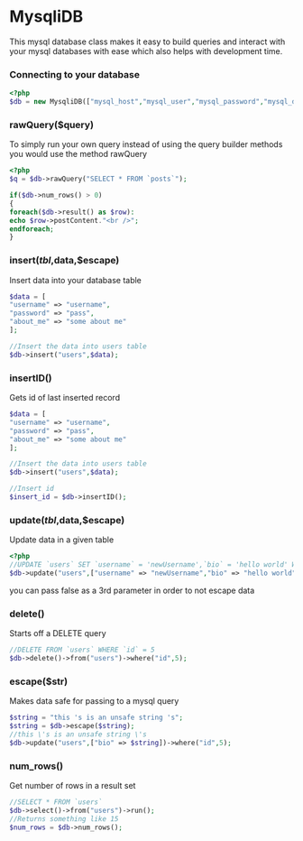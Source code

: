 # MysqliDB
This mysql database class makes it easy to build queries and interact with your mysql databases with ease which also helps with development time. 

### Connecting to your database
```php
<?php
$db = new MysqliDB(["mysql_host","mysql_user","mysql_password","mysql_database"]);
```
### rawQuery($query)
To simply run your own query instead of using the query builder methods you would use the method rawQuery
```php
<?php
$q = $db->rawQuery("SELECT * FROM `posts`");

if($db->num_rows() > 0)
{
foreach($db->result() as $row):
echo $row->postContent."<br />";
endforeach;
}
```
### insert($tbl,$data,$escape)
Insert data into your database table
```php
$data = [
"username" => "username",
"password" => "pass",
"about_me" => "some about me"
];

//Insert the data into users table
$db->insert("users",$data);
```
### insertID()
Gets id of last inserted record
```php
$data = [
"username" => "username",
"password" => "pass",
"about_me" => "some about me"
];

//Insert the data into users table
$db->insert("users",$data);

//Insert id
$insert_id = $db->insertID();
```
### update($tbl,$data,$escape)
Update data in a given table
```php
<?php
//UPDATE `users` SET `username` = 'newUsername',`bio` = 'hello world' WHERE `id` = 5
$db->update("users",["username" => "newUsername","bio" => "hello world"])->where("id",5);
```
you can pass false as a 3rd parameter in order to not escape data

### delete()
Starts off a DELETE query
```php
//DELETE FROM `users` WHERE `id` = 5
$db->delete()->from("users")->where("id",5);
```
### escape($str)
Makes data safe for passing to a mysql query
```php
$string = "this 's is an unsafe string 's";
$string = $db->escape($string);
//this \'s is an unsafe string \'s
$db->update("users",["bio" => $string])->where("id",5);
```
### num_rows()
Get number of rows in a result set
```php
//SELECT * FROM `users`
$db->select()->from("users")->run();
//Returns something like 15
$num_rows = $db->num_rows();
```

